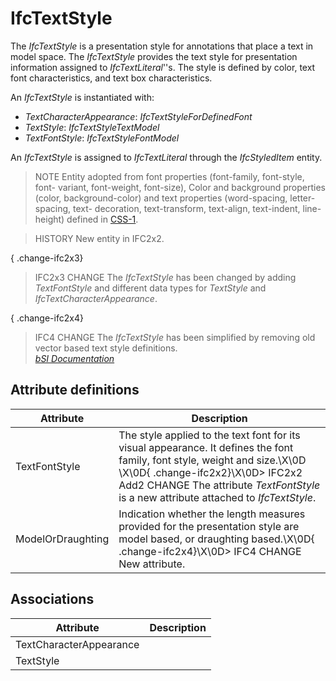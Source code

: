 IfcTextStyle
============
The _IfcTextStyle_ is a presentation style for annotations that place a text
in model space. The _IfcTextStyle_ provides the text style for presentation
information assigned to _IfcTextLiteral_''s. The style is defined by color,
text font characteristics, and text box characteristics.  
  
An _IfcTextStyle_ is instantiated with:  
  
* _TextCharacterAppearance_: _IfcTextStyleForDefinedFont_  
* _TextStyle_: _IfcTextStyleTextModel_  
* _TextFontStyle_: _IfcTextStyleFontModel_  
  
An _IfcTextStyle_ is assigned to _IfcTextLiteral_ through the _IfcStyledItem_
entity.  
  
> NOTE  Entity adopted from font properties (font-family, font-style, font-
> variant, font-weight, font-size), Color and background properties (color,
> background-color) and text properties (word-spacing, letter-spacing, text-
> decoration, text-transform, text-align, text-indent, line-height) defined in
> [CSS-1](../../../bibliography.htm#CSS1).  
  
> HISTORY  New entity in IFC2x2.  
  
{ .change-ifc2x3}  
> IFC2x3 CHANGE  The _IfcTextStyle_ has been changed by adding _TextFontStyle_
> and different data types for _TextStyle_ and _IfcTextCharacterAppearance_.  
  
{ .change-ifc2x4}  
> IFC4 CHANGE  The _IfcTextStyle_ has been simplified by removing old vector
> based text style definitions.  
[ _bSI
Documentation_](https://standards.buildingsmart.org/IFC/DEV/IFC4_2/FINAL/HTML/schema/ifcpresentationappearanceresource/lexical/ifctextstyle.htm)


Attribute definitions
---------------------
| Attribute         | Description                                                                                                                                                                                                                                              |
|-------------------|----------------------------------------------------------------------------------------------------------------------------------------------------------------------------------------------------------------------------------------------------------|
| TextFontStyle     | The style applied to the text font for its visual appearance. It defines the font family, font style, weight and size.\X\0D \X\0D{ .change-ifc2x2}\X\0D> IFC2x2 Add2 CHANGE The attribute _TextFontStyle_ is a new attribute attached to _IfcTextStyle_. |
| ModelOrDraughting | Indication whether the length measures provided for the presentation style are model based, or draughting based.\X\0D{ .change-ifc2x4}\X\0D> IFC4 CHANGE  New attribute.                                                                                 |

Associations
------------
| Attribute               | Description   |
|-------------------------|---------------|
| TextCharacterAppearance |               |
| TextStyle               |               |

